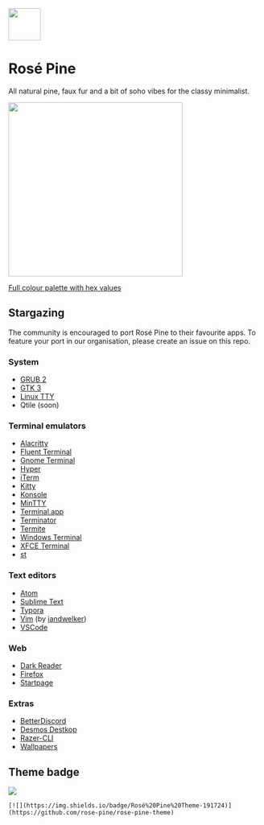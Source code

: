 <img src="https://github.com/rose-pine/rose-pine-theme/raw/main/assets/icon.png" width="64" />

# Rosé Pine

All natural pine, faux fur and a bit of soho vibes for the classy minimalist.

<img src="https://media.discordapp.net/attachments/608697372054126594/775870937899597884/palette.png" width="346" />

[Full colour palette with hex values](https://mellow.dev/rose-pine)

## Stargazing

The community is encouraged to port Rosé Pine to their favourite apps. To feature your port in our organisation, please create an issue on this repo.

### System

- [GRUB 2](https://github.com/rose-pine/grub)
- [GTK 3](https://github.com/rose-pine/gtk)
- [Linux TTY](https://github.com/rose-pine/linux-tty)
- Qtile (soon)

### Terminal emulators

- [Alacritty](https://github.com/rose-pine/alacritty)
- [Fluent Terminal](https://github.com/rose-pine/fluent-terminal)
- [Gnome Terminal](https://github.com/rose-pine/gnome-terminal)
- [Hyper](https://github.com/rose-pine/hyper)
- [iTerm](https://github.com/rose-pine/iterm)
- [Kitty](https://github.com/rose-pine/kitty)
- [Konsole](https://github.com/rose-pine/konsole)
- [MinTTY](https://github.com/rose-pine/mintty)
- [Terminal.app](https://github.com/rose-pine/terminal.app)
- [Terminator](https://github.com/rose-pine/terminator)
- [Termite](https://github.com/rose-pine/termite)
- [Windows Terminal](https://github.com/rose-pine/windows-terminal)
- [XFCE Terminal](https://github.com/rose-pine/xfce-terminal)
- [st](https://github.com/rose-pine/st)

### Text editors

- [Atom](https://github.com/rose-pine/atom)
- [Sublime Text](https://github.com/rose-pine/sublime-text)
- [Typora](https://github.com/rose-pine/typora)
- [Vim](https://github.com/iandwelker/rose-pine-vim) (by [iandwelker](https://github.com/iandwelker))
- [VSCode](https://github.com/rose-pine/vscode)

### Web

- [Dark Reader](https://github.com/rose-pine/dark-reader)
- [Firefox](https://github.com/rose-pine/firefox)
- [Startpage](https://github.com/rose-pine/startpage)

### Extras

- [BetterDiscord](https://github.com/rose-pine/betterdiscord)
- [Desmos Destkop](https://github.com/rose-pine/desmos-desktop)
- [Razer-CLI](https://github.com/rose-pine/razer-cli)
- [Wallpapers](https://github.com/rose-pine/wallpapers)

## Theme badge

[![](https://img.shields.io/badge/Rosé%20Pine%20Theme-191724)](https://github.com/rose-pine/rose-pine-theme)

`[![](https://img.shields.io/badge/Rosé%20Pine%20Theme-191724)](https://github.com/rose-pine/rose-pine-theme)`
